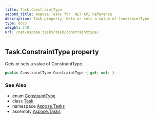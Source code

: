 ```yaml
---
title: Task.ConstraintType
second_title: Aspose.Tasks for .NET API Reference
description: Task property. Gets or sets a value of ConstraintType
type: docs
weight: 240
url: /net/aspose.tasks/task/constrainttype/
---
```

## Task.ConstraintType property

Gets or sets a value of ConstraintType.

```csharp
public ConstraintType ConstraintType { get; set; }
```

### See Also

* enum [ConstraintType](../../constrainttype/)
* class [Task](../)
* namespace [Aspose.Tasks](../../task/)
* assembly [Aspose.Tasks](../../../)


